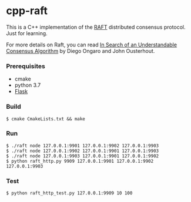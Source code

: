 # cpp-raft 

This is a C++ implementation of the [RAFT](https://raft.github.io/) distributed consensus protocol. Just for learning.

For more details on Raft, you can read [In Search of an Understandable Consensus Algorithm](https://raft.github.io/raft.pdf) by Diego Ongaro and John Ousterhout.

### Prerequisites

- cmake
- python 3.7
- [Flask](http://flask.pocoo.org/)

### Build
```shell
$ cmake CmakeLists.txt && make
```

### Run

```shell
$ ./raft node 127.0.0.1:9901 127.0.0.1:9902 127.0.0.1:9903
$ ./raft node 127.0.0.1:9902 127.0.0.1:9901 127.0.0.1:9903
$ ./raft node 127.0.0.1:9903 127.0.0.1:9901 127.0.0.1:9902
$ python raft_http.py 9909 127.0.0.1:9901 127.0.0.1:9902 127.0.0.1:9903
```

### Test

```shell
$ python raft_http_test.py 127.0.0.1:9909 10 100
```


